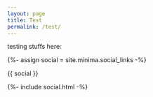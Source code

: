 ```yaml
---
layout: page
title: Test
permalink: /test/
---
```

testing stuffs here:

{%- assign social = site.minima.social_links -%}

{{ social }}

{%- include social.html -%}

